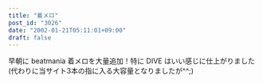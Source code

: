 ```yaml
---
title: "着メロ"
post_id: "3026"
date: "2002-01-21T05:11:01+09:00"
draft: false
---
```



早朝に beatmania 着メロを大量追加！特に DIVE はいい感じに仕上がりました(代わりに当サイト3本の指に入る大容量となりましたが^^;)
